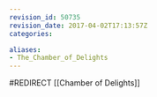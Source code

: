 ```yaml
---
revision_id: 50735
revision_date: 2017-04-02T17:13:57Z
categories:

aliases:
- The_Chamber_of_Delights
---
```


#REDIRECT [[Chamber of Delights]]